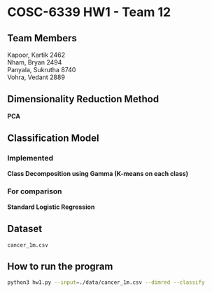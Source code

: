 # COSC-6339 HW1 - Team 12

## Team Members

Kapoor, Kartik  2462 \
Nham, Bryan 2494 \
Panyala, Sukrutha 8740 \
Vohra, Vedant 2889

## Dimensionality Reduction Method

**PCA**

## Classification Model ##

### Implemented

**Class Decomposition using Gamma (K-means on each class)**

### For comparison

**Standard Logistic Regression**

## Dataset

`cancer_1m.csv`

## How to run the program

```bash
python3 hw1.py --input=./data/cancer_1m.csv --dimred --classify
```
